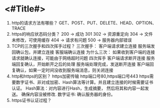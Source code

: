 #  <#Title#>
1. http的请求方法有哪些？
   GET、POST、PUT、DELETE、HEAD、OPTION、TRACE
2. https的响应状态码分类？
   200 -> 成功
   301 302 -> 资源重定向
   304 -> 文件未修改，可使用缓存
   404 -> 请求有问题
   500 -> 服务器内部错误 
3. TCP的三次握手和四次挥手过程？
   三次握手：
     客户端请求建立连接
     服务端发回确认包，并建立连接
     客服端确认连接
     为什么三次： 如果收到客户端的连接请求就确认连接，可能由于网络超时问题
   四次挥手
     客户端请求断开连接
     服务端回复确认，开始断开之后的处理
     服务端处理完成，发送断开连接
     客户端回复确认，如果一定时间没收到服务端消息，则关闭连接 
4. http和https的区别？
   https加密传输
   http端口号80,https端口号443
   https需要数字证书、非对成加密、Hash算法等计算。并且建立连接的时候需要证书认证。
   Hash算法：对内容进行Hash，生成摘要， 然后将其和内容一起发送。 确保内容没被修改.
   数字证书: 确认服务器的身份。    
5. https证书认证过程？
  

